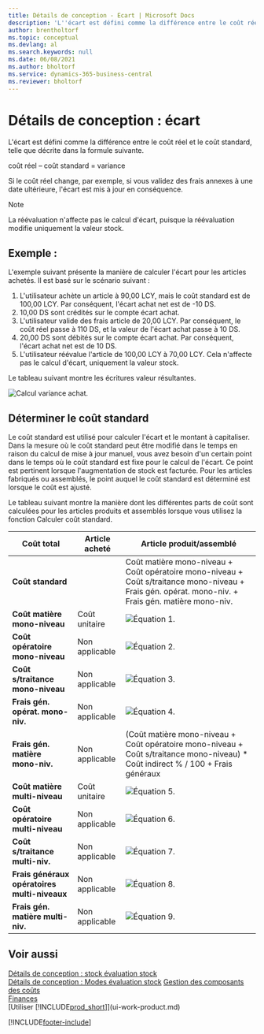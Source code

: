 ```yaml
---
title: Détails de conception - Ecart | Microsoft Docs
description: 'L''écart est défini comme la différence entre le coût réel et le coût standard, telle que décrite dans la formule suivante.'
author: brentholtorf
ms.topic: conceptual
ms.devlang: al
ms.search.keywords: null
ms.date: 06/08/2021
ms.author: bholtorf
ms.service: dynamics-365-business-central
ms.reviewer: bholtorf
---
```

# <a name="design-details-variance"></a>Détails de conception : écart
L'écart est défini comme la différence entre le coût réel et le coût standard, telle que décrite dans la formule suivante.  

 coût réel – coût standard = variance  

 Si le coût réel change, par exemple, si vous validez des frais annexes à une date ultérieure, l'écart est mis à jour en conséquence.  

> [!NOTE]  
>  La réévaluation n'affecte pas le calcul d'écart, puisque la réévaluation modifie uniquement la valeur stock.  

## <a name="example"></a>Exemple :
 L'exemple suivant présente la manière de calculer l'écart pour les articles achetés. Il est basé sur le scénario suivant :  

1.  L'utilisateur achète un article à 90,00 LCY, mais le coût standard est de 100,00 LCY. Par conséquent, l'écart achat net est de -10 DS.  
2.  10,00 DS sont crédités sur le compte écart achat.  
3.  L'utilisateur valide des frais article de 20,00 LCY. Par conséquent, le coût réel passe à 110 DS, et la valeur de l'écart achat passe à 10 DS.  
4.  20,00 DS sont débités sur le compte écart achat. Par conséquent, l'écart achat net est de 10 DS.  
5.  L'utilisateur réévalue l'article de 100,00 LCY à 70,00 LCY. Cela n'affecte pas le calcul d'écart, uniquement la valeur stock.  

 Le tableau suivant montre les écritures valeur résultantes.  

 ![Calcul variance achat.](media/design_details_inventory_costing_11_purchase_variance.png "Calcul variance achat")  

## <a name="determining-the-standard-cost"></a>Déterminer le coût standard
 Le coût standard est utilisé pour calculer l'écart et le montant à capitaliser. Dans la mesure où le coût standard peut être modifié dans le temps en raison du calcul de mise à jour manuel, vous avez besoin d'un certain point dans le temps où le coût standard est fixe pour le calcul de l'écart. Ce point est pertinent lorsque l'augmentation de stock est facturée. Pour les articles fabriqués ou assemblés, le point auquel le coût standard est déterminé est lorsque le coût est ajusté.  

 Le tableau suivant montre la manière dont les différentes parts de coût sont calculées pour les articles produits et assemblés lorsque vous utilisez la fonction Calculer coût standard.  

|Coût total|Article acheté|Article produit/assemblé|  
|----------------|--------------------|------------------------------|  
|**Coût standard**||Coût matière mono-niveau + Coût opératoire mono-niveau + Coût s/traitance mono-niveau + Frais gén. opérat. mono-niv. + Frais gén. matière mono-niv.|  
|**Coût matière mono-niveau**|Coût unitaire|![Équation 1.](media/design_details_inventory_costing_11_equation_1.png "Équation 1")|  
|**Coût opératoire mono-niveau**|Non applicable|![Équation 2.](media/design_details_inventory_costing_11_equation_2.png "Équation 2")|  
|**Coût s/traitance mono-niveau**|Non applicable|![Équation 3.](media/design_details_inventory_costing_11_equation_3.png "Équation 3")|  
|**Frais gén. opérat. mono-niv.**|Non applicable|![Équation 4.](media/design_details_inventory_costing_11_equation_4.png "Équation 4")|  
|**Frais gén. matière mono-niv.**|Non applicable|(Coût matière mono-niveau + Coût opératoire mono-niveau + Coût s/traitance mono-niveau) * Coût indirect % / 100 + Frais généraux|  
|**Coût matière multi-niveau**|Coût unitaire|![Équation 5.](media/design_details_inventory_costing_11_equation_5.png "Équation 5")|  
|**Coût opératoire multi-niveau**|Non applicable|![Équation 6.](media/design_details_inventory_costing_11_equation_6.png "Équation 6")|  
|**Coût s/traitance multi-niv.**|Non applicable|![Équation 7.](media/design_details_inventory_costing_11_equation_7.png "Équation 7")|  
|**Frais généraux opératoires multi-niveaux**|Non applicable|![Équation 8.](media/design_details_inventory_costing_11_equation_8.png "Équation 8")|  
|**Frais gén. matière multi-niv.**|Non applicable|![Équation 9.](media/design_details_inventory_costing_11_equation_9.png "Équation 9")|  

## <a name="see-also"></a>Voir aussi
 [Détails de conception : stock évaluation stock](design-details-inventory-costing.md)   
 [Détails de conception : Modes évaluation stock](design-details-costing-methods.md) [Gestion des composants des coûts](finance-manage-inventory-costs.md)  
 [Finances](finance.md)  
 [Utiliser [!INCLUDE[prod_short](includes/prod_short.md)]](ui-work-product.md)


[!INCLUDE[footer-include](includes/footer-banner.md)]
